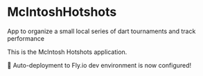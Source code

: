 # McIntoshHotshots
App to organize a small local series of dart tournaments and track performance

This is the McIntosh Hotshots application.

🚀 Auto-deployment to Fly.io dev environment is now configured!
